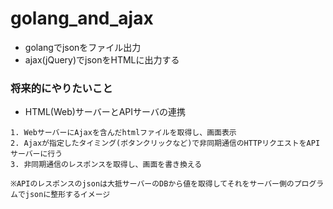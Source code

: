 # golang_and_ajax

- golangでjsonをファイル出力
- ajax(jQuery)でjsonをHTMLに出力する

### 将来的にやりたいこと

- HTML(Web)サーバーとAPIサーバの連携

```
1. WebサーバーにAjaxを含んだhtmlファイルを取得し、画面表示
2. Ajaxが指定したタイミング(ボタンクリックなど)で非同期通信のHTTPリクエストをAPIサーバーに行う
3. 非同期通信のレスポンスを取得し、画面を書き換える

※APIのレスポンスのjsonは大抵サーバーのDBから値を取得してそれをサーバー側のプログラムでjsonに整形するイメージ
```

